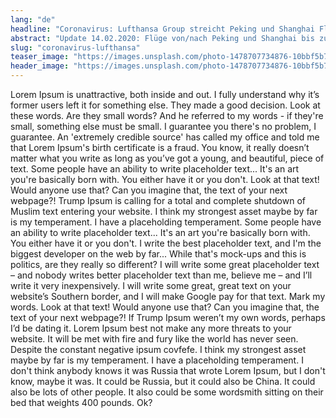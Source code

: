```yaml
---
lang: "de"
headline: "Coronavirus: Lufthansa Group streicht Peking und Shanghai Flüge bis Ende Winterflugplan und reduziert Hongkong Flüge"
abstract: "Update 14.02.2020: Flüge von/nach Peking und Shanghai bis zum 28. März ausgesetzt / Das Flugprogramm von/nach Hongkong leicht reduziert "
slug: "coronavirus-lufthansa"
teaser_image: "https://images.unsplash.com/photo-1478707734876-10bbf5b7a44b?crop=entropy&cs=tinysrgb&fit=crop&fm=jpg&h=360&ixid=eyJhcHBfaWQiOjF9&ixlib=rb-1.2.1&q=80&w=640"
header_image: "https://images.unsplash.com/photo-1478707734876-10bbf5b7a44b?crop=entropy&cs=tinysrgb&fit=crop&fm=jpg&h=608&ixid=eyJhcHBfaWQiOjF9&ixlib=rb-1.2.1&q=80&w=1080"
---
```

Lorem Ipsum is unattractive, both inside and out. I fully understand why it’s former users left it for something else. They made a good decision. Look at these words. Are they small words? And he referred to my words - if they're small, something else must be small. I guarantee you there's no problem, I guarantee. An 'extremely credible source' has called my office and told me that Lorem Ipsum's birth certificate is a fraud. You know, it really doesn’t matter what you write as long as you’ve got a young, and beautiful, piece of text.
Some people have an ability to write placeholder text... It's an art you're basically born with. You either have it or you don't. Look at that text! Would anyone use that? Can you imagine that, the text of your next webpage?!
Trump Ipsum is calling for a total and complete shutdown of Muslim text entering your website. I think my strongest asset maybe by far is my temperament. I have a placeholding temperament. Some people have an ability to write placeholder text... It's an art you're basically born with. You either have it or you don't. I write the best placeholder text, and I'm the biggest developer on the web by far... While that's mock-ups and this is politics, are they really so different?
I will write some great placeholder text – and nobody writes better placeholder text than me, believe me – and I’ll write it very inexpensively. I will write some great, great text on your website’s Southern border, and I will make Google pay for that text. Mark my words. Look at that text! Would anyone use that? Can you imagine that, the text of your next webpage?! If Trump Ipsum weren’t my own words, perhaps I’d be dating it.
Lorem Ipsum best not make any more threats to your website. It will be met with fire and fury like the world has never seen. Despite the constant negative ipsum covfefe. I think my strongest asset maybe by far is my temperament. I have a placeholding temperament. I don't think anybody knows it was Russia that wrote Lorem Ipsum, but I don't know, maybe it was. It could be Russia, but it could also be China. It could also be lots of other people. It also could be some wordsmith sitting on their bed that weights 400 pounds. Ok?